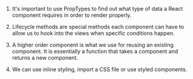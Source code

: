 1. It's important to use PropTypes to find out what type of data a React component requires in order to render properly.

2. Lifecycle methods are special methods each component can have to allow us to hook into the views when specific conditions happen.

3. A higher order component is what we use for reusing an existing component. It is essentially a function that takes a component and returns a new component.

4. We can use inline styling, import a CSS file or use styled components. 
